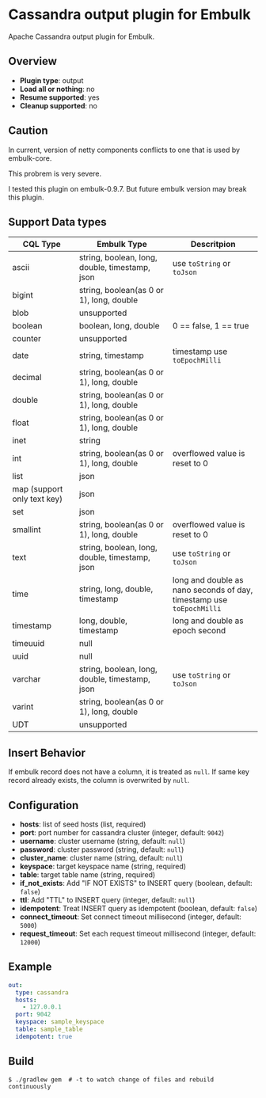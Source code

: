 # Cassandra output plugin for Embulk

Apache Cassandra output plugin for Embulk.

## Overview

* **Plugin type**: output
* **Load all or nothing**: no
* **Resume supported**: yes
* **Cleanup supported**: no

## Caution
In current, version of netty components conflicts to one that is used by embulk-core.

This probrem is very severe.

I tested this plugin on embulk-0.9.7.
But future embulk version may break this plugin.

## Support Data types

| CQL Type                    | Embulk Type                                    | Descritpion                                                             |
| --------                    | -----------                                    | --------------                                                          |
| ascii                       | string, boolean, long, double, timestamp, json | use `toString` or `toJson`                                              |
| bigint                      | string, boolean(as 0 or 1), long, double       |                                                                         |
| blob                        | unsupported                                    |                                                                         |
| boolean                     | boolean, long, double                          | 0 == false, 1 == true                                                   |
| counter                     | unsupported                                    |                                                                         |
| date                        | string, timestamp                              | timestamp use `toEpochMilli`                                            |
| decimal                     | string, boolean(as 0 or 1), long, double       |                                                                         |
| double                      | string, boolean(as 0 or 1), long, double       |                                                                         |
| float                       | string, boolean(as 0 or 1), long, double       |                                                                         |
| inet                        | string                                         |                                                                         |
| int                         | string, boolean(as 0 or 1), long, double       | overflowed value is reset to 0                                          |
| list                        | json                                           |                                                                         |
| map (support only text key) | json                                           |                                                                         |
| set                         | json                                           |                                                                         |
| smallint                    | string, boolean(as 0 or 1), long, double       | overflowed value is reset to 0                                          |
| text                        | string, boolean, long, double, timestamp, json | use `toString` or `toJson`                                              |
| time                        | string, long, double, timestamp                | long and double as nano seconds of day,<br>timestamp use `toEpochMilli` |
| timestamp                   | long, double, timestamp                        | long and double as epoch second                                         |
| timeuuid                    | null                                           |
| uuid                        | null                                           |
| varchar                     | string, boolean, long, double, timestamp, json | use `toString` or `toJson`                                              |
| varint                      | string, boolean(as 0 or 1), long, double       |                                                                         |
| UDT                         | unsupported                                    |                                                                         |

## Insert Behavior
If embulk record does not have a column, it is treated as `null`.
If same key record already exists, the column is overwrited by `null`.

## Configuration

- **hosts**: list of seed hosts (list<string>, required)
- **port**: port number for cassandra cluster (integer, default: `9042`)
- **username**: cluster username (string, default: `null`)
- **password**: cluster password (string, default: `null`)
- **cluster_name**: cluster name (string, default: `null`)
- **keyspace**: target keyspace name (string, required)
- **table**: target table name (string, required)
- **if_not_exists**: Add "IF NOT EXISTS" to INSERT query (boolean, default: `false`)
- **ttl**: Add "TTL" to INSERT query (integer, default: `null`)
- **idempotent**: Treat INSERT query as idempotent (boolean, default: `false`)
- **connect_timeout**: Set connect timeout millisecond (integer, default: `5000`)
- **request_timeout**: Set each request timeout millisecond (integer, default: `12000`)

## Example

```yaml
out:
  type: cassandra
  hosts:
    - 127.0.0.1
  port: 9042
  keyspace: sample_keyspace
  table: sample_table
  idempotent: true
```


## Build

```
$ ./gradlew gem  # -t to watch change of files and rebuild continuously
```
